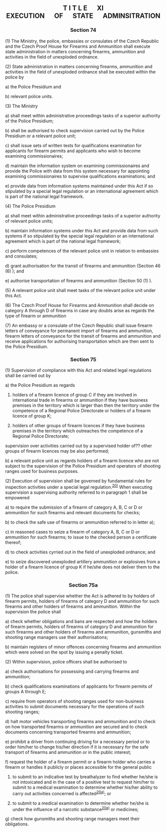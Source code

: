 ## <a name="title_11"></a><p align="center">T I T L E &emsp; XI<br /> EXECUTION &emsp; OF &emsp; STATE &emsp; ADMINSITRATION</p>

### <a name="section_74"></a><p align="center">Section 74</p>

(1) The Ministry, the police, embassies or consulates of the Czech Republic and the Czech Proof House for Firearms and Ammunition shall execute state administration in matters concerning firearms, ammunition and activities in the field of unexploded ordnance.

(2) State administration in matters concerning firearms, ammunition and activities in the field of unexploded ordnance shall be executed within the police by

a) the Police Presidium and

b) relevant police units.

(3) The Ministry

a) shall meet within administrative proceedings tasks of a superior authority of the Police Presidium;

b) shall be authorised to check supervision carried out by the Police Presidium or a relevant police unit;

c)  shall issue sets of written tests for qualifications examination for applicants for firearm permits and applicants who wish to become examining commissionaires;

d)  maintain the information system on examining commissionaires and provide the Police with data from this system necessary for appointing examining commissionaires to supervise qualifications examinations; and

e) provide data from information systems maintained under this Act if so stipulated by a special legal regulation or an international agreement which is part of the national legal framework.

(4) The Police Presidium

a) shall meet within administrative proceedings tasks of a superior authority of relevant police units;

b) maintain information systems under this Act and provide data from such systems if so stipulated by the special legal regulation or an international agreement which is part of the national legal framework;

c) perform competences of the relevant police unit in relation to embassies and consulates;

d) grant authorisation for the transit of firearms and ammunition (Section 46 (6) ); and

e) authorise transportation of firearms and ammunition (Section 50 (1) ).

(5) A relevant police unit shall meet tasks of the relevant police unit under this Act.

(6) The Czech Proof House for Firearms and Ammunition shall decide on category A through D of firearms in case any doubts arise as regards the type of firearm or ammunition

(7) An embassy or a consulate of the Czech Republic shall issue firearm letters of conveyance for permanent import of firearms and ammunition, firearm letters of conveyance for the transit of firearms and ammunition and receive applications for authorising transportation which are then sent to the Police Presidium.

### <a name="section_75"></a><p align="center">Section 75</p>

(1) Supervision of compliance with this Act and related legal regulations shall be carried out by

a) the Police Presidium as regards

1. holders of a firearm licence of group C if they are involved in international trade in firearms or ammunition if they have business premises in the territory which is larger than then the territory under the competence of a Regional Police Directorate or holders of a firearm licence of group K;

2. holders of other groups of firearm licences if they have business premises in the territory which outreaches the competence of a Regional Police Directorate;

supervision over activities carried out by a supervised holder of?? other groups of firearm licences may be also performed;

b) a relevant police unit as regards holders of a firearm licence who are not subject to the supervision of the Police Presidium and operators of shooting ranges used for business purposes.

(2) Execution of supervision shall be governed by fundamental rules for inspection activities under a special legal regulation.<a name="fn20_ref"></a><sup>[20)](#fn20)</sup> When executing supervision a supervising authority referred to in paragraph 1 shall be empowered

a) to require the submission of a firearm of category A, B, C or D or ammunition for such firearms and relevant documents for checks;

b) to check the safe use of firearms or ammunition referred to in letter a);

c) in reasoned cases to seize a firearm of category A, B, C or D or ammunition for such firearms; to issue to the checked person a certificate thereof;

d) to check activities cyrried out in the field of unexploded ordnance; and

e) to seize discovered unexploded artillery ammunition or explosives from a holder of a firearm licence of group K if he/she does not deliver them to the police.



### <a name="section_75a"></a><p align="center">Section 75a</p>

(1) The police shall supervise whether the Act is adhered to by holders of firearm permits, holders of firearms of category D and ammunition for such firearms and other holders of firearms and ammunition. Within the supervision the police shall

a) check whether obligations and bans are respected and how the holders of firearm permits, holders of firearms of category D and ammunition for such firearms and other holders of firearms and ammunition, gunsmiths and shooting range managers use their authorisations;

b) maintain registers of minor offences concerning firearms and ammunition which were solved on the spot by issuing a penalty ticket.

(2) Within supervision, police officers shall be authorised to

a) check authorisations for possessing and carrying firearms and ammunition;

b) check qualifications examinations of applicants for firearm permits of groups A through E;

c) require from operators of shooting ranges used for non-business activities to submit documents necessary for the operations of such shooting ranges;

d) halt motor vehicles transporting firearms and ammunition and to check on how transported firearms or ammunition are secured and to check documents concerning transported firearms and ammunition;

e) prohibit a driver from continuing driving for a necessary period or to order him/her to change his/her direction if it is necessary for the safe transport of firearms and ammunition or in the public interest;

f) request the holder of a firearm permit or a firearm holder who carries a firearm or handles it publicly or places accessible for the general public

1. to submit to an indicative test by breathalyzer to find whether he/she is not intoxicated and in the case of a positive test to request him/her to submit to a medical examination to determine whether his/her ability to carry out activities concerned is affected<a name="fn20a_ref"></a><sup>[20a)](#fn20a)</sup>; or

2. to submit to a medical examination to determine whether he/she is under the influence of a narcotic substance<sup>[20a)](#fn20a)</sup> or medicines;

g) check how gunsmiths and shooting range managers meet their obligations.

